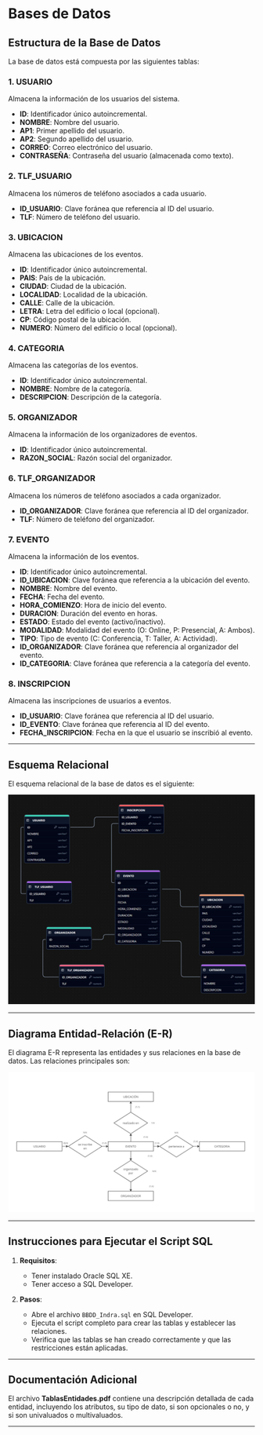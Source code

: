 # Bases de Datos

## **Estructura de la Base de Datos**

La base de datos está compuesta por las siguientes tablas:

### 1. **USUARIO**
Almacena la información de los usuarios del sistema.
- **ID**: Identificador único autoincremental.
- **NOMBRE**: Nombre del usuario.
- **AP1**: Primer apellido del usuario.
- **AP2**: Segundo apellido del usuario.
- **CORREO**: Correo electrónico del usuario.
- **CONTRASEÑA**: Contraseña del usuario (almacenada como texto).

### 2. **TLF_USUARIO**
Almacena los números de teléfono asociados a cada usuario.
- **ID_USUARIO**: Clave foránea que referencia al ID del usuario.
- **TLF**: Número de teléfono del usuario.

### 3. **UBICACION**
Almacena las ubicaciones de los eventos.
- **ID**: Identificador único autoincremental.
- **PAIS**: País de la ubicación.
- **CIUDAD**: Ciudad de la ubicación.
- **LOCALIDAD**: Localidad de la ubicación.
- **CALLE**: Calle de la ubicación.
- **LETRA**: Letra del edificio o local (opcional).
- **CP**: Código postal de la ubicación.
- **NUMERO**: Número del edificio o local (opcional).

### 4. **CATEGORIA**
Almacena las categorías de los eventos.
- **ID**: Identificador único autoincremental.
- **NOMBRE**: Nombre de la categoría.
- **DESCRIPCION**: Descripción de la categoría.

### 5. **ORGANIZADOR**
Almacena la información de los organizadores de eventos.
- **ID**: Identificador único autoincremental.
- **RAZON_SOCIAL**: Razón social del organizador.

### 6. **TLF_ORGANIZADOR**
Almacena los números de teléfono asociados a cada organizador.
- **ID_ORGANIZADOR**: Clave foránea que referencia al ID del organizador.
- **TLF**: Número de teléfono del organizador.

### 7. **EVENTO**
Almacena la información de los eventos.
- **ID**: Identificador único autoincremental.
- **ID_UBICACION**: Clave foránea que referencia a la ubicación del evento.
- **NOMBRE**: Nombre del evento.
- **FECHA**: Fecha del evento.
- **HORA_COMIENZO**: Hora de inicio del evento.
- **DURACION**: Duración del evento en horas.
- **ESTADO**: Estado del evento (activo/inactivo).
- **MODALIDAD**: Modalidad del evento (O: Online, P: Presencial, A: Ambos).
- **TIPO**: Tipo de evento (C: Conferencia, T: Taller, A: Actividad).
- **ID_ORGANIZADOR**: Clave foránea que referencia al organizador del evento.
- **ID_CATEGORIA**: Clave foránea que referencia a la categoría del evento.

### 8. **INSCRIPCION**
Almacena las inscripciones de usuarios a eventos.
- **ID_USUARIO**: Clave foránea que referencia al ID del usuario.
- **ID_EVENTO**: Clave foránea que referencia al ID del evento.
- **FECHA_INSCRIPCION**: Fecha en la que el usuario se inscribió al evento.

---

## **Esquema Relacional**

El esquema relacional de la base de datos es el siguiente:

![EsquemaRelacional](EsquemaRelacional.png)

---

## **Diagrama Entidad-Relación (E-R)**

El diagrama E-R representa las entidades y sus relaciones en la base de datos. Las relaciones principales son:

![DiagramaER](diagramaER.png)

---

## **Instrucciones para Ejecutar el Script SQL**

1. **Requisitos**:
   - Tener instalado Oracle SQL XE.
   - Tener acceso a SQL Developer.

2. **Pasos**:
   - Abre el archivo `BBDD_Indra.sql` en SQL Developer.
   - Ejecuta el script completo para crear las tablas y establecer las relaciones.
   - Verifica que las tablas se han creado correctamente y que las restricciones están aplicadas.

---

## **Documentación Adicional**

El archivo **TablasEntidades.pdf** contiene una descripción detallada de cada entidad, incluyendo los atributos, su tipo de dato, si son opcionales o no, y si son univaluados o multivaluados.

---
